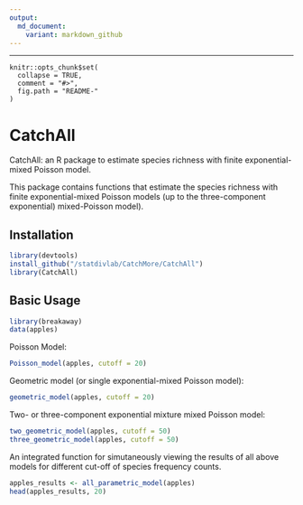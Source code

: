 ```yaml
---
output:
  md_document:
    variant: markdown_github
---
```


---
```{r, echo = FALSE}
knitr::opts_chunk$set(
  collapse = TRUE,
  comment = "#>",
  fig.path = "README-"
)
```

# CatchAll


CatchAll: an R package to estimate species richness with finite exponential-mixed Poisson model.



This package contains functions that estimate the species richness with finite exponential-mixed Poisson models (up to the three-component exponential)
mixed-Poisson model).
## Installation ##


```r
library(devtools)
install_github("/statdivlab/CatchMore/CatchAll")
library(CatchAll)
```

## Basic Usage ##


```r
library(breakaway)
data(apples)
```

Poisson Model:
```r
Poisson_model(apples, cutoff = 20)
```

Geometric model (or single exponential-mixed Poisson model):
```r
geometric_model(apples, cutoff = 20)
```

Two- or three-component exponential mixture mixed Poisson model:
```r
two_geometric_model(apples, cutoff = 50)
three_geometric_model(apples, cutoff = 50)
```

An integrated function for simutaneously viewing the results of all 
above models for different cut-off of species frequency counts.

```r 
apples_results <- all_parametric_model(apples)
head(apples_results, 20)
```
